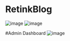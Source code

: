 # RetinkBlog

![image](https://github.com/AMANMUHAL/RetinkBlog/assets/101124129/6e3355b6-cc2f-44ba-ac1f-963ab39ef5dc)
![image](https://github.com/AMANMUHAL/RetinkBlog/assets/101124129/e5475a69-f534-40bc-b35f-5627ef06f50e)

#Admin Dashboard
![image](https://github.com/AMANMUHAL/RetinkBlog/assets/101124129/a55a5400-7f14-47a1-8313-7248ace2d5b5)

